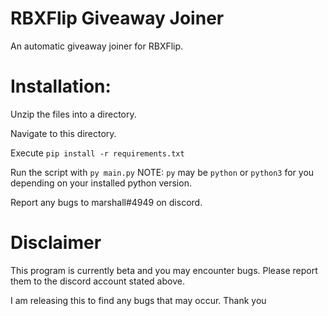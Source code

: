 # RBXFlip Giveaway Joiner

An automatic giveaway joiner for RBXFlip.


# Installation:

Unzip the files into a directory.

Navigate to this directory.

Execute ``pip install -r requirements.txt``

Run the script with ``py main.py`` NOTE: ``py`` may be ``python`` or ``python3`` for you depending on your installed python version.

Report any bugs to marshall#4949 on discord. 

# Disclaimer

This program is currently beta and you may encounter bugs. Please report them to the discord account stated above. 

I am releasing this to find any bugs that may occur. Thank you
